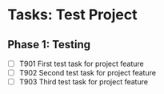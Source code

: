 # Tasks: Test Project

## Phase 1: Testing

- [ ] T901 First test task for project feature
- [ ] T902 Second test task for project feature
- [ ] T903 Third test task for project feature
